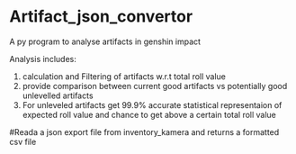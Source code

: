 # Artifact_json_convertor
A py program to analyse artifacts in genshin impact

Analysis includes: 
1. calculation and Filtering of artifacts w.r.t total roll value
2. provide comparison between current good artifacts vs potentially good unlevelled artifacts
3. For unleveled artifacts get 99.9% accurate statistical representaion of expected roll value and chance to get above a certain total roll value

#Reada a  json export file from inventory_kamera and returns a formatted csv file 
